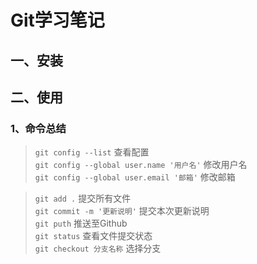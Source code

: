 # Git学习笔记

## 一、安装

## 二、使用

### 1、命令总结

> ```git config --list``` 查看配置  
> ```git config --global user.name '用户名'``` 修改用户名  
> ```git config --global user.email '邮箱'``` 修改邮箱  

> ```git add .``` 提交所有文件  
> ```git commit -m '更新说明'``` 提交本次更新说明  
> ```git puth``` 推送至Github  
> ```git status``` 查看文件提交状态  
> ```git checkout 分支名称``` 选择分支  
